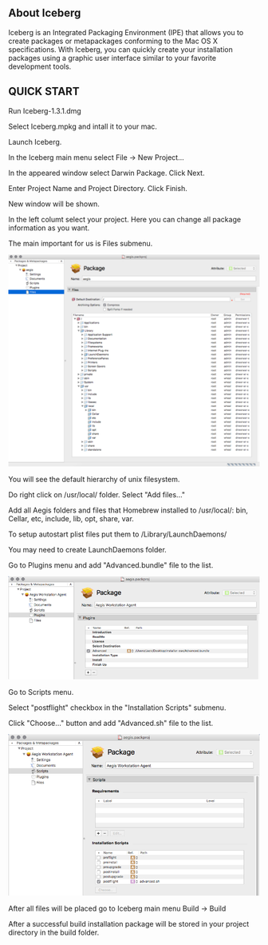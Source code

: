 About Iceberg
-------------

Iceberg is an Integrated Packaging Environment (IPE) that allows you to create packages or metapackages conforming to the Mac OS X specifications. With Iceberg, you can quickly create your installation packages using a graphic user interface similar to your favorite development tools.

QUICK START
-----------

Run Iceberg-1.3.1.dmg

Select Iceberg.mpkg and intall it to your mac.

Launch Iceberg.

In the Iceberg main menu select File -> New Project...

In the appeared window select Darwin Package. Click Next.

Enter Project Name and Project Directory. Click Finish.

New window will be shown.

In the left columt select your project. Here you can change all package information as you want.

The main important for us is Files submenu.

![alt text](github-files/FilesMenu.png)

You will see the default hierarchy of unix filesystem.

Do right click on /usr/local/ folder. Select "Add files..."

Add all Aegis folders and files that Homebrew installed to /usr/local/: bin, Cellar, etc, include, lib, opt, share, var.

To setup autostart plist files put them to /Library/LaunchDaemons/

You may need to create LaunchDaemons folder.

Go to Plugins menu and add "Advanced.bundle" file to the list.

![alt text](github-files/PluginsMenu.png)

Go to Scripts menu. 

Select "postflight" checkbox in the "Installation Scripts" submenu.

Click "Choose..." button and add "Advanced.sh" file to the list.

![alt text](github-files/ScriptsMenu.png)

After all files will be placed go to Iceberg main menu Build -> Build

After a successful build installation package will be stored in your project directory in the build folder.


